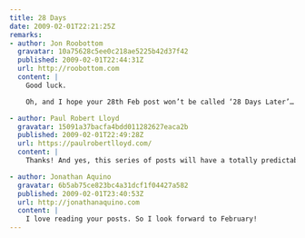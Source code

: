 ```yaml
---
title: 28 Days
date: 2009-02-01T22:21:25Z
remarks:
- author: Jon Roobottom
  gravatar: 10a75628c5ee0c218ae5225b42d37f42
  published: 2009-02-01T22:44:31Z
  url: http://roobottom.com
  content: |
    Good luck.

    Oh, and I hope your 28th Feb post won’t be called ‘28 Days Later’… or have I just spoiled that for you?

- author: Paul Robert Lloyd
  gravatar: 15091a37bacfa4bdd011282627eaca2b
  published: 2009-02-01T22:49:28Z
  url: https://paulrobertlloyd.com/
  content: |
    Thanks! And yes, this series of posts will have a totally predictable outcome – damn you!

- author: Jonathan Aquino
  gravatar: 6b5ab75ce823bc4a31dcf1f04427a582
  published: 2009-02-01T23:40:53Z
  url: http://jonathanaquino.com
  content: |
    I love reading your posts. So I look forward to February!
---
```

